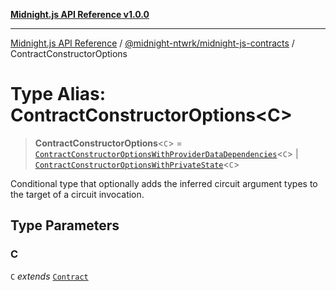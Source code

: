 [**Midnight.js API Reference v1.0.0**](../../../README.md)

***

[Midnight.js API Reference](../../../packages.md) / [@midnight-ntwrk/midnight-js-contracts](../README.md) / ContractConstructorOptions

# Type Alias: ContractConstructorOptions\<C\>

> **ContractConstructorOptions**\<`C`\> = [`ContractConstructorOptionsWithProviderDataDependencies`](ContractConstructorOptionsWithProviderDataDependencies.md)\<`C`\> \| [`ContractConstructorOptionsWithPrivateState`](ContractConstructorOptionsWithPrivateState.md)\<`C`\>

Conditional type that optionally adds the inferred circuit argument types to
the target of a circuit invocation.

## Type Parameters

### C

`C` *extends* [`Contract`](../../midnight-js-types/interfaces/Contract.md)
